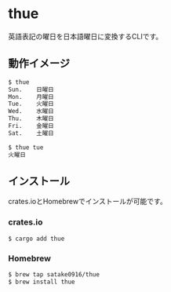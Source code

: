 # thue

英語表記の曜日を日本語曜日に変換するCLIです。

## 動作イメージ

```bash
$ thue
Sun.	日曜日
Mon.	月曜日
Tue.	火曜日
Wed.	水曜日
Thu.	木曜日
Fri.	金曜日
Sat.	土曜日

$ thue tue
火曜日
```

## インストール

crates.ioとHomebrewでインストールが可能です。

### crates.io

`$ cargo add thue`

### Homebrew

```bash
$ brew tap satake0916/thue
$ brew install thue
```
